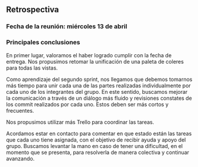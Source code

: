 ## Retrospectiva

### Fecha de la reunión: miércoles 13 de abril

### Principales conclusiones

En primer lugar, valoramos el haber logrado cumplir con la fecha de entrega. Nos propusimos retomar la unificación de una paleta de coleres para todas las vistas.

Como aprendizaje del segundo sprint, nos llegamos que debemos tomarnos más tiempo para unir cada una de las partes realizadas individualmente por cada uno de los integrantes del grupo. En este sentido, buscamos mejorar la comunicación a través de un diálogo más fluido y revisiones constates de los commit realizados por cada uno. Estos deben ser más cortos y frecuentes.

Nos propusimos utilizar más Trello para coordinar las tareas.

Acordamos estar en contacto para comentar en que estado están las tareas que cada uno tiene asignada, con el objetivo de recibir ayuda y apoyo del grupo. Buscamos levantar la mano en caso de tener una dificultad, en el momento que se presenta, para resolverla de manera colectiva y continuar avanzando.
